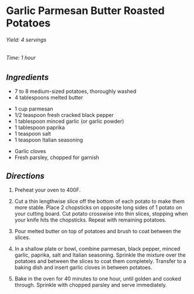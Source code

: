 # Garlic Parmesan Butter Roasted Potatoes 

######  Yield: 4 servings
######  Time: 1 hour

##  *Ingredients*

- 7 to 8 medium-sized potatoes, thoroughly washed
- 4 tablespoons melted butter
<!---->
- 1 cup parmesan
- 1/2 teaspoon fresh cracked black pepper
- 1 tablespoon minced garlic (or garlic powder)
- 1 tablespoon paprika
- 1 teaspoon salt
- 1 teaspoon Italian seasoning
<!---->
- Garlic cloves
- Fresh parsley, chopped for garnish

##  *Directions*

1. Preheat your oven to 400F.

2. Cut a thin lengthwise slice off the bottom of each potato to make them more stable. Place 2 chopsticks on opposite long sides of 1 potato on your cutting board. Cut potato crosswise into thin slices, stopping when your knife hits the chopsticks. Repeat with remaining potatoes.

3. Pour melted butter on top of potatoes and brush to coat between the slices.

4. In a shallow plate or bowl, combine parmesan, black pepper, minced garlic, paprika, salt and Italian seasoning. Sprinkle the mixture over the potatoes and between the slices to coat them completely. Transfer to a baking dish and insert garlic cloves in between potatoes.

5. Bake in the oven for 40 minutes to one hour, until golden and cooked through. Sprinkle with chopped parsley and serve immediately.